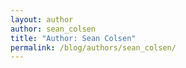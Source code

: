```yaml
---
layout: author
author: sean_colsen
title: "Author: Sean Colsen"
permalink: /blog/authors/sean_colsen/
---
```


